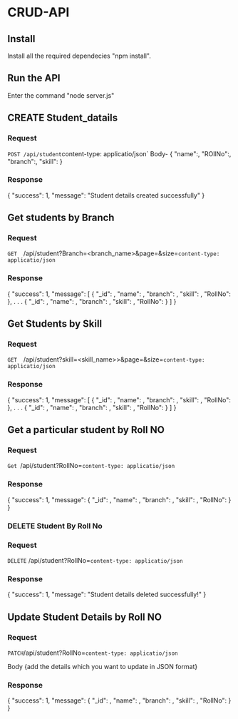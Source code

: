 # CRUD-API
## Install
Install all the required dependecies "npm install".


## Run the API
Enter the command "node server.js"

## CREATE Student_datails
### Request
`POST /api/student`content-type: applicatio/json`
 Body- { 
     "name":<name>,
     "ROllNo":<rollno>,
     "branch":<branch>,
     "skill":<skill>
  }
### Response
{
  "success": 1,
  "message": "Student details created successfully"
}
## Get students by Branch
### Request
`GET  `/api/student?Branch=<branch_name>&page=<page no>&size=<size limit>`content-type: applicatio/json`
### Response

{
  "success": 1,
  "message": [
    {
      "_id": <id>,
      "name": <name>,
      "branch": <branch>,
      "skill": <skill>,
      "RollNo": <rollno>
    },
    .
    .
    .
    {
      "_id": <id>,
      "name": <name>,
      "branch": <branch>,
      "skill": <skill>,
      "RollNo": <rollno>
    }
  ]
}

## Get Students by Skill
### Request
`GET  `/api/student?skill=<skill_name>>&page=<page no>&size=<size limit>`content-type: applicatio/json`
### Response

{
  "success": 1,
  "message": [
    {
      "_id": <id>,
      "name": <name>,
      "branch": <branch>,
      "skill": <skill>,
      "RollNo": <rollno>
    },
    .
    .
    .
    {
      "_id": <id>,
      "name": <name>,
      "branch": <branch>,
      "skill": <skill>,
      "RollNo": <rollno>
    }
  ]
}

## Get a particular student by Roll NO
### Request
  `Get `/api/student?RollNo=<RollNo>`content-type: applicatio/json`
  
### Response
{
  "success": 1,
  "message":
    {
      "_id": <id>,
      "name": <name>,
      "branch": <branch>,
      "skill": <skill>,
      "RollNo": <rollno>
    }
}

### DELETE Student By Roll No
### Request
  `DELETE` /api/student?RollNo=<RollNo>`content-type: applicatio/json`
  
### Response
{
  "success": 1,
  "message": "Student details deleted successfully!"
}


## Update Student Details by Roll NO
### Request
`PATCH`/api/student?RollNo=<RollNo>`content-type: applicatio/json`
 
 Body  {add the details which you want to update in JSON format}
  
### Response
{
  "success": 1,
  "message": {
      "_id": <id>,
      "name": <name>,
      "branch": <branch>,
      "skill": <skill>,
      "RollNo": <rollno>
    }
}
